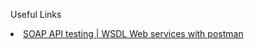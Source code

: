 Useful Links
<li><a href="https://www.youtube.com/watch?v=HJJyXS1qiIk">SOAP API testing | WSDL Web services with postman</a></li>
          
